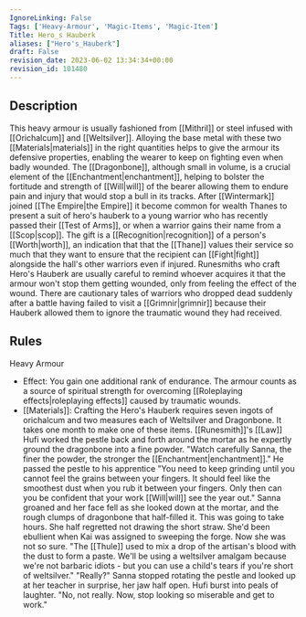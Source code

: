 ```yaml
---
IgnoreLinking: False
Tags: ['Heavy-Armour', 'Magic-Items', 'Magic-Item']
Title: Hero_s Hauberk
aliases: ["Hero's_Hauberk"]
draft: False
revision_date: 2023-06-02 13:34:34+00:00
revision_id: 101480
---
```


## Description
This heavy armour is usually fashioned from [[Mithril]] or steel infused with [[Orichalcum]] and [[Weltsilver]]. Alloying the base metal with these two [[Materials|materials]] in the right quantities helps to give the armour its defensive properties, enabling the wearer to keep on fighting even when badly wounded. The [[Dragonbone]], although small in volume, is a crucial element of the [[Enchantment|enchantment]], helping to bolster the fortitude and strength of [[Will|will]] of the bearer allowing them to endure pain and injury that would stop a bull in its tracks.
After [[Wintermark]] joined [[The Empire|the Empire]] it become common for wealth Thanes to present a suit of hero's hauberk to a young warrior who has recently passed their [[Test of Arms]], or when a warrior gains their name from a [[Scop|scop]]. The gift is a [[Recognition|recognition]] of a person's [[Worth|worth]], an indication that that the [[Thane]] values their service so much that they want to ensure that the recipient can [[Fight|fight]] alongside the hall's other warriors even if injured.
Runesmiths who craft Hero's Hauberk are usually careful to remind whoever acquires it that the armour won't stop them getting wounded, only from feeling the effect of the wound. There are cautionary tales of warriors who dropped dead suddenly after a battle having failed to visit a [[Grimnir|grimnir]] because their Hauberk allowed them to ignore the traumatic wound they had received. 
## Rules
Heavy Armour
* Effect: You gain one additional rank of endurance. The armour counts as a source of spiritual strength for overcoming [[Roleplaying effects|roleplaying effects]] caused by traumatic wounds.
* [[Materials]]: Crafting the Hero's Hauberk requires seven ingots of orichalcum and two measures each of Weltsilver and Dragonbone. It takes one month to make one of these items.
[[Runesmith]]'s [[Law]]
Hufi worked the pestle back and forth around the mortar as he expertly ground the dragonbone into a fine powder. "Watch carefully Sanna, the finer the powder, the stronger the [[Enchantment|enchantment]]." He passed the pestle to his apprentice "You need to keep grinding until you cannot feel the grains between your fingers. It should feel like the smoothest dust when you rub it between your fingers. Only then can you be confident that your work [[Will|will]] see the year out."
Sanna groaned and her face fell as she looked down at the mortar, and the rough clumps of dragonbone that half-filled it. This was going to take hours. She half regretted not drawing the short straw. She'd been ebullient when Kai was assigned to sweeping the forge. Now she was not so sure. 
"The [[Thule]] used to mix a drop of the artisan's blood with the dust to form a paste. We'll be using a weltsilver amalgam because we're not barbaric idiots - but you can use a child's tears if you're short of weltsilver."
"Really?" Sanna stopped rotating the pestle and looked up at her teacher in surprise, her jaw half open.
Hufi burst into peals of laughter. "No, not really. Now, stop looking so miserable and get to work."